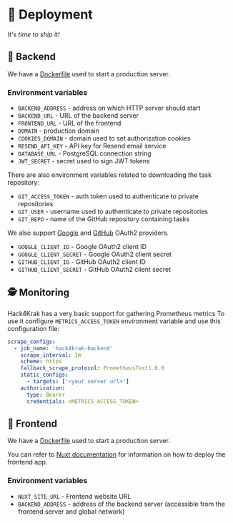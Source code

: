 # 🚀 Deployment

*It's time to ship it!*

## 🍖 Backend

We have a [Dockerfile](backend/Dockerfile) used to start a production server.

### Environment variables

- `BACKEND_ADDRESS` - address on which HTTP server should start
- `BACKEND_URL` - URL of the backend server
- `FRONTEND_URL` - URL of the frontend
- `DOMAIN` - production domain
- `COOKIES_DOMAIN` - domain used to set authorization cookies
- `RESEND_API_KEY` - API key for Resend email service
- `DATABASE_URL` - PostgreSQL connection string
- `JWT_SECRET` - secret used to sign JWT tokens

There are also environment variables related to downloading the task repository:

- `GIT_ACCESS_TOKEN` - auth token used to authenticate to private repositories
- `GIT_USER` - username used to authenticate to private repositories
- `GIT_REPO` - name of the GitHub repository containing tasks

We also support [Google](https://developers.google.com/identity/protocols/oauth2) and [GitHub](https://docs.github.com/en/apps/oauth-apps/building-oauth-apps/authorizing-oauth-apps) OAuth2 providers.

- `GOOGLE_CLIENT_ID` - Google OAuth2 client ID
- `GOOGLE_CLIENT_SECRET` - Google OAuth2 client secret
- `GITHUB_CLIENT_ID` - GitHub OAuth2 client ID
- `GITHUB_CLIENT_SECRET` - GitHub OAuth2 client secret

## 🕵️ Monitoring

Hack4Krak has a very basic support for gathering Prometheus metrics
To use it configure `METRICS_ACCESS_TOKEN` environment variable and use this configuration file:

```yaml
scrape_configs:
  - job_name: 'hack4krak-backend'
    scrape_interval: 1m
    scheme: https
    fallback_scrape_protocol: PrometheusText1.0.0
    static_configs:
      - targets: ['<your server url>']
    authorization:
      type: Bearer
      credentials: <METRICS_ACCESS_TOKEN>
```

## 🥩 Frontend

We have a [Dockerfile](frontend/Dockerfile) used to start a production server.

You can refer to [Nuxt documentation](https://nuxt.com/docs/getting-started/deployment) for information on how to deploy
the frontend app.

### Environment variables

- `NUXT_SITE_URL` - Frontend website URL
- `BACKEND_ADDRESS` - address of the backend server (accessible from the frontend server and global network)